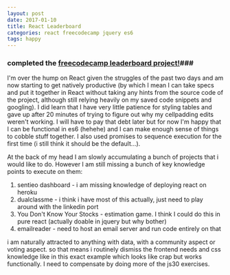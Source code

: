 ```yaml
---
layout: post
date: 2017-01-10
title: React Leaderboard
categories: react freecodecamp jquery es6
tags: happy
---
```


### completed the [freecodecamp leaderboard project!](codepen.io/swyx/pen/apdZar)###

I'm over the hump on React given the struggles of the past two days and am now starting to get natively productive (by which I mean I can take specs and put it together in React without taking any hints from the source code of the project, although still relying heavily on my saved code snippets and googling). I did learn that I have very little patience for styling tables and gave up after 20 minutes of trying to figure out why my cellpadding edits weren't working. I will have to pay that debt later but for now I'm happy that I can be functional in es6 (hehehe) and I can make enough sense of things to cobble stuff together. I also used promises to sequence execution for the first time (i still think it should be the default...).

At the back of my head I am slowly accumulating a bunch of projects that i would like to do. However I am still missing a bunch of key knowledge points to execute on them:

1. sentieo dashboard - i am missing knowledge of deploying react on heroku
2. dualclassme - i think i have most of this actually, just need to play around with the linkedin port
3. You Don't Know Your Stocks - estimation game. I think I could do this in pure react (actually doable in jquery but why bother)
4. emailreader - need to host an email server and run code entirely on that

i am naturally attracted to anything with data, with a community aspect or voting aspect. so that means i routinely dismiss the frontend needs and css knowledge like in this exact example which looks like crap but works functionally. I need to compensate by doing more of the js30 exercises.
